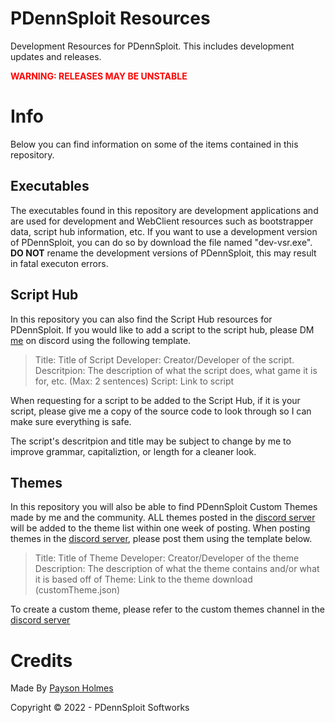# PDennSploit Resources

Development Resources for PDennSploit. This includes development updates and releases.

<span style="color:red">**WARNING: RELEASES MAY BE UNSTABLE**</span>

# Info

Below you can find information on some of the items contained in this repository.

## Executables

The executables found in this repository are development applications and are used for development and WebClient resources such as bootstrapper data, script hub
information, etc. If you want to use a development version of PDennSploit, you can do so by download the file named "dev-vsr.exe". **DO NOT** rename the development
versions of PDennSploit, this may result in fatal executon errors.

## Script Hub

In this repository you can also find the Script Hub resources for PDennSploit. If you would like to add a script to the script hub, please DM [me](https://discord.gg/users/820680923887566868) on discord using the following
template.

> Title: Title of Script
> Developer: Creator/Developer of the script.
> Descritpion: The description of what the script does, what game it is for, etc. (Max: 2 sentences)
> Script: Link to script

When requesting for a script to be added to the Script Hub, if it is your script, please give me a copy of the source code to look through so I can make sure
everything is safe.

The script's descritpion and title may be subject to change by me to improve grammar, capitaliztion, or length for a cleaner look.

## Themes

In this repository you will also be able to find PDennSploit Custom Themes made by me and the community. ALL themes posted in the [discord server](https://dsc.gg/PDennSploit) will be added
to the theme list within one week of posting. When posting themes in the [discord server](https://dsc.gg/PDennSploit), please post them using the template below.

> Title: Title of Theme
> Developer: Creator/Developer of the theme
> Description: The description of what the theme contains and/or what it is based off of
> Theme: Link to the theme download (customTheme.json)

To create a custom theme, please refer to the custom themes channel in the [discord server](https://dsc.gg/PDennSploit)

# Credits

Made By [Payson Holmes](https://github.com/P-DennyGamingYT)

Copyright &copy; 2022 - PDennSploit Softworks
